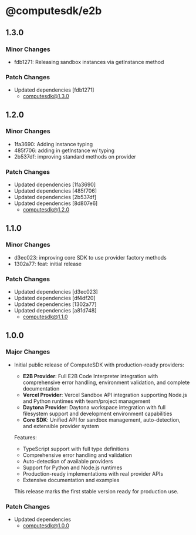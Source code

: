 # @computesdk/e2b

## 1.3.0

### Minor Changes

- fdb1271: Releasing sandbox instances via getInstance method

### Patch Changes

- Updated dependencies [fdb1271]
  - computesdk@1.3.0

## 1.2.0

### Minor Changes

- 1fa3690: Adding instance typing
- 485f706: adding in getInstance w/ typing
- 2b537df: improving standard methods on provider

### Patch Changes

- Updated dependencies [1fa3690]
- Updated dependencies [485f706]
- Updated dependencies [2b537df]
- Updated dependencies [8d807e6]
  - computesdk@1.2.0

## 1.1.0

### Minor Changes

- d3ec023: improving core SDK to use provider factory methods
- 1302a77: feat: initial release

### Patch Changes

- Updated dependencies [d3ec023]
- Updated dependencies [df4df20]
- Updated dependencies [1302a77]
- Updated dependencies [a81d748]
  - computesdk@1.1.0

## 1.0.0

### Major Changes

- Initial public release of ComputeSDK with production-ready providers:

  - **E2B Provider**: Full E2B Code Interpreter integration with comprehensive error handling, environment validation, and complete documentation
  - **Vercel Provider**: Vercel Sandbox API integration supporting Node.js and Python runtimes with team/project management
  - **Daytona Provider**: Daytona workspace integration with full filesystem support and development environment capabilities
  - **Core SDK**: Unified API for sandbox management, auto-detection, and extensible provider system

  Features:

  - TypeScript support with full type definitions
  - Comprehensive error handling and validation
  - Auto-detection of available providers
  - Support for Python and Node.js runtimes
  - Production-ready implementations with real provider APIs
  - Extensive documentation and examples

  This release marks the first stable version ready for production use.

### Patch Changes

- Updated dependencies
  - computesdk@1.0.0
